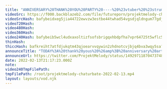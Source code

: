 ```yaml
---
title: "ANNIVERSARY%20THANK%20YOU%20PARTY%20----%20%23vtuber%20%23strumpet"
videoSrc: https://f000.backblazeb2.com/file/futureporn/projektmelody-chaturbate-2022-02-13.mp4
videoSrcHash: bafybeidxeg5jia44722ewvzw3estbe44twhad54vgsdjqldngum77gdjni?filename=projektmelody-chaturbate-20220213T211723Z-source.mp4
video720Hash: 
video480Hash: 
video360Hash: 
video240Hash: bafybeib5wcl4udxaxoltizfsofsbrigqxhbdpfha7vpr64725t5wflc5vq?filename=projektmelody-chaturbate-20220213T211723Z-240p.mp4
thinHash: 
thiccHash: bafkreiht7atfdjukqtm43qjoearvvqywin2zhdnotcvjbjq4bva3wqy5sa?filename=20220213T211723Z-thicc.jpg
announceTitle: "TODAY%3A%20thank%20yous%20%26amp%3B%20anniversary%20art%20review%20on%20cb%21%21%21%20%20%20%20%20TOMORROW%3A%203D%20%22Year%20of%20the%20Tiger%22%20Mel%20skin%20on%20CB%20%26amp%3B%20Twitch%20---%20hyped%20to%20share%20the%20loooove"
announceUrl: https://twitter.com/ProjektMelody/status/1492971187047374849
date: 2022-02-13T21:17:23.000Z
note: 
video240TmpFilePath: 
tmpFilePath: /root/projektmelody-chaturbate-2022-02-13.mp4
layout: layouts/vod.njk
---
```

